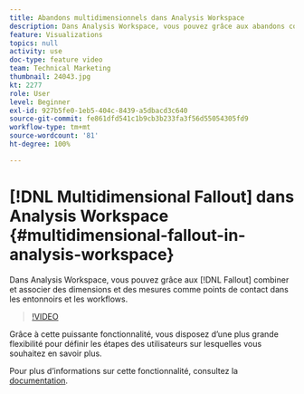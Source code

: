 ```yaml
---
title: Abandons multidimensionnels dans Analysis Workspace
description: Dans Analysis Workspace, vous pouvez grâce aux abandons combiner et associer des dimensions et des mesures comme points de contact dans les entonnoirs et les workflows.
feature: Visualizations
topics: null
activity: use
doc-type: feature video
team: Technical Marketing
thumbnail: 24043.jpg
kt: 2277
role: User
level: Beginner
exl-id: 927b5fe0-1eb5-404c-8439-a5dbacd3c640
source-git-commit: fe861dfd541c1b9cb3b233fa3f56d55054305fd9
workflow-type: tm+mt
source-wordcount: '81'
ht-degree: 100%

---
```


# [!DNL Multidimensional Fallout] dans Analysis Workspace {#multidimensional-fallout-in-analysis-workspace}

Dans Analysis Workspace, vous pouvez grâce aux [!DNL Fallout] combiner et associer des dimensions et des mesures comme points de contact dans les entonnoirs et les workflows.

>[!VIDEO](https://video.tv.adobe.com/v/24043/?quality=12)

Grâce à cette puissante fonctionnalité, vous disposez d’une plus grande flexibilité pour définir les étapes des utilisateurs sur lesquelles vous souhaitez en savoir plus.

Pour plus dʼinformations sur cette fonctionnalité, consultez la [documentation](https://experienceleague.adobe.com/docs/analytics/analyze/analysis-workspace/visualizations/fallout/configuring-interdimensional-fallout.html?lang=fr).
